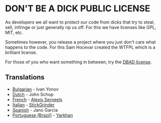 # DON'T BE A DICK PUBLIC LICENSE

As developers we all want to protect our code from dicks that try to steal, sell, infringe or just generally rip us off. For this we have licenses like GPL, MIT, etc.

Sometimes however, you release a project where you just don't care what happens to the code. For this Sam Hocevar created the WTFPL which is a brilliant license.

For those of you who want something in between, try the [DBAD license][en].

## Translations

* [Bulgarian][bg] - Ivan Yonov
* [Dutch][nl] - John Schop
* [French][fr] - [Alexis Serneels](https://twitter.com/alexisserneels)
* [Italian][it] - [StickGrinder](https://twitter.com/StickGrinder)
* [Spanish][es] - Jano Garcia
* [Portuguese (Brazil)][pt-br] - [Yarkhan](https://github.com/Yarkhan)

[en]: https://github.com/philsturgeon/dbad/blob/master/LICENSE-en.md
[es]: https://github.com/philsturgeon/dbad/blob/master/LICENSE-es.md
[bg]: https://github.com/philsturgeon/dbad/blob/master/LICENSE-bg
[nl]: https://github.com/philsturgeon/dbad/blob/master/LICENSE-nl
[fr]: https://github.com/philsturgeon/dbad/blob/master/LICENSE-fr
[it]: https://github.com/philsturgeon/dbad/blob/master/LICENSE-it
[pt-br]: https://github.com/philsturgeon/dbad/blob/master/LICENSE-pr-br.md
